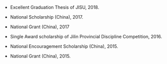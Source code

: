 

  


- Excellent Graduation Thesis of JISU, 2018.

- National Scholarship (China), 2017.

- National Grant (China), 2017

- Single Award scholarship of Jilin Provincial Discipline Competition, 2016.

- National Encouragement Scholarship (China), 2015.

- National Grant (China), 2015.